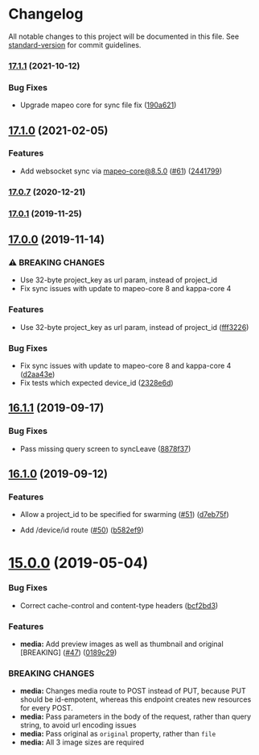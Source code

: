 # Changelog

All notable changes to this project will be documented in this file. See [standard-version](https://github.com/conventional-changelog/standard-version) for commit guidelines.

### [17.1.1](https://github.com/digidem/mapeo-server/compare/v17.1.0...v17.1.1) (2021-10-12)


### Bug Fixes

* Upgrade mapeo core for sync file fix ([190a621](https://github.com/digidem/mapeo-server/commit/190a621ea13723ac02e386ec829a7587953ca146))

## [17.1.0](https://github.com/digidem/mapeo-server/compare/v17.0.7...v17.1.0) (2021-02-05)


### Features

* Add websocket sync via mapeo-core@8.5.0 ([#61](https://github.com/digidem/mapeo-server/issues/61)) ([2441799](https://github.com/digidem/mapeo-server/commit/244179975d1769b6d59f5d5be1730128d489d31b))

### [17.0.7](https://github.com/digidem/mapeo-server/compare/v17.0.6...v17.0.7) (2020-12-21)

### [17.0.1](https://github.com/digidem/mapeo-server/compare/v17.0.0...v17.0.1) (2019-11-25)

## [17.0.0](https://github.com/digidem/mapeo-server/compare/v16.1.1...v17.0.0) (2019-11-14)


### ⚠ BREAKING CHANGES

* Use 32-byte project_key as url param, instead of project_id
* Fix sync issues with update to mapeo-core 8 and kappa-core 4

### Features

* Use 32-byte project_key as url param, instead of project_id ([fff3226](https://github.com/digidem/mapeo-server/commit/fff322623f33aa1507acd546b73a27b2cb67bec7))


### Bug Fixes

* Fix sync issues with update to mapeo-core 8 and kappa-core 4 ([d2aa43e](https://github.com/digidem/mapeo-server/commit/d2aa43ecab9f0dcf4e8016aebcecb60206e93744))
* Fix tests which expected device_id ([2328e6d](https://github.com/digidem/mapeo-server/commit/2328e6d271013d1bcd02fe3f997fd9c19a218f2e))

## [16.1.1](https://github.com/digidem/mapeo-server/compare/v16.1.0...v16.1.1) (2019-09-17)


### Bug Fixes

* Pass missing query screen to syncLeave ([8878f37](https://github.com/digidem/mapeo-server/commit/8878f37))



## [16.1.0](https://github.com/digidem/mapeo-server/compare/v16.0.1...v16.1.0) (2019-09-12)


### Features

* Allow a project_id to be specified for swarming ([#51](https://github.com/digidem/mapeo-server/issues/51)) ([d7eb75f](https://github.com/digidem/mapeo-server/commit/d7eb75f))

* Add /device/id route ([#50](https://github.com/digidem/mapeo-server/issues/50)) ([b582ef9](https://github.com/digidem/mapeo-server/commit/b582ef9))

# [15.0.0](https://github.com/digidem/mapeo-server/compare/v14.0.0...v15.0.0) (2019-05-04)


### Bug Fixes

* Correct cache-control and content-type headers ([bcf2bd3](https://github.com/digidem/mapeo-server/commit/bcf2bd3))


### Features

* **media:** Add preview images as well as thumbnail and original [BREAKING] ([#47](https://github.com/digidem/mapeo-server/issues/47)) ([0189c29](https://github.com/digidem/mapeo-server/commit/0189c29))


### BREAKING CHANGES

* **media:** Changes media route to POST instead of PUT, because PUT should be id-empotent, whereas this endpoint creates new resources for every POST.
* **media:** Pass parameters in the body of the request, rather than query string, to avoid url encoding issues
* **media:** Pass original as `original` property, rather than `file`
* **media:** All 3 image sizes are required
